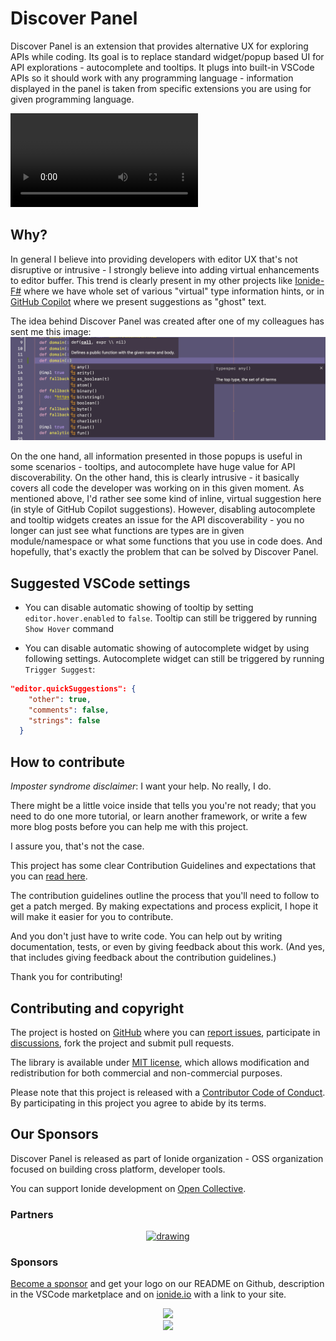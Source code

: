 # Discover Panel

Discover Panel is an extension that provides alternative UX for exploring APIs while coding. Its goal is to replace standard widget/popup based UI for API explorations - autocomplete and tooltips. It plugs into built-in VSCode APIs so it should work with any programming language - information displayed in the panel is taken from specific extensions you are using for given programming language.

![docs/example.mov](docs/example.mov)

## Why?

In general I believe into providing developers with editor UX that's not disruptive or intrusive - I strongly believe into adding virtual enhancements to editor buffer. This trend is clearly present in my other projects like [Ionide-F#](https://marketplace.visualstudio.com/items?itemName=Ionide.Ionide-fsharp) where we have whole set of various "virtual" type information hints, or in [GitHub Copilot](https://copilot.github.com/) where we present suggestions as "ghost" text.

The idea behind Discover Panel was created after one of my colleagues has sent me this image:
![docs/why.png](docs/why.png)

On the one hand, all information presented in those popups is useful in some scenarios - tooltips, and autocomplete have huge value for API discoverability. On the other hand, this is clearly intrusive - it basically covers all code the developer was working on in this given moment. As mentioned above, I'd rather see some kind of inline, virtual suggestion here (in style of GitHub Copilot suggestions). However, disabling autocomplete and tooltip widgets creates an issue for the API discoverability - you no longer can just see what functions are types are in given module/namespace or what some functions that you use in code does.
And hopefully, that's exactly the problem that can be solved by Discover Panel.

## Suggested VSCode settings

- You can disable automatic showing of tooltip by setting `editor.hover.enabled` to `false`. Tooltip can still be triggered by running `Show Hover` command

- You can disable automatic showing of autocomplete widget by using following settings. Autocomplete widget can still be triggered by running `Trigger Suggest`:

```json
"editor.quickSuggestions": {
    "other": true,
    "comments": false,
    "strings": false
  }
```

## How to contribute

_Imposter syndrome disclaimer_: I want your help. No really, I do.

There might be a little voice inside that tells you you're not ready; that you need to do one more tutorial, or learn another framework, or write a few more blog posts before you can help me with this project.

I assure you, that's not the case.

This project has some clear Contribution Guidelines and expectations that you can [read here](CONTRIBUTING.md).

The contribution guidelines outline the process that you'll need to follow to get a patch merged. By making expectations and process explicit, I hope it will make it easier for you to contribute.

And you don't just have to write code. You can help out by writing documentation, tests, or even by giving feedback about this work. (And yes, that includes giving feedback about the contribution guidelines.)

Thank you for contributing!

## Contributing and copyright

The project is hosted on [GitHub](https://github.com/ionide/Discover-Panel) where you can [report issues](https://github.com/ionide/Discover-Panel/issues), participate in [discussions](https://github.com/ionide/Discover-Panel/discussions), fork
the project and submit pull requests.

The library is available under [MIT license](LICENSE.md), which allows modification and redistribution for both commercial and non-commercial purposes.

Please note that this project is released with a [Contributor Code of Conduct](CODE_OF_CONDUCT.md). By participating in this project you agree to abide by its terms.

## Our Sponsors

Discover Panel is released as part of Ionide organization - OSS organization focused on building cross platform, developer tools.

You can support Ionide development on [Open Collective](https://opencollective.com/ionide).

### Partners

<div align="center">

<a href="https://lambdafactory.io"><img src="https://cdn-images-1.medium.com/max/332/1*la7_YvDFvrtA720P5bYWBQ@2x.png" alt="drawing" width="100"/></a>

</div>

### Sponsors

[Become a sponsor](https://opencollective.com/ionide) and get your logo on our README on Github, description in the VSCode marketplace and on [ionide.io](https://ionide.io) with a link to your site.

<div align="center">
    <a href="https://ionide.io/sponsors.html">
        <img src="https://opencollective.com/ionide/tiers/silver-sponsor.svg?avatarHeight=120&width=1000&button=false"/>
        <br/>
        <img src="https://opencollective.com/ionide/tiers/bronze-sponsor.svg?avatarHeight=120&width=1000&button=false"/>
    </a>
</div>

